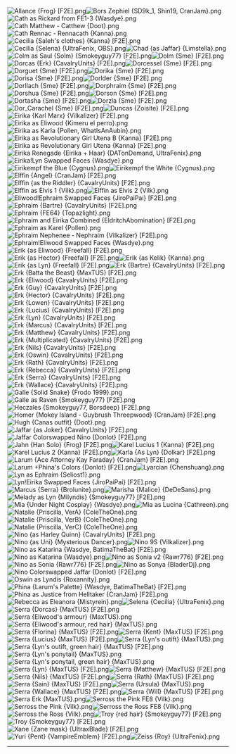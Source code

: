 ![Allance {Frog} [F2E].png](https://raw.githubusercontent.com/Klokinator/FE-Repo/main/Portrait%20Repository/Crossover%20Mugs%20(Characters%20RPing%20as%20Other%20Characters)/Allance%20%7BFrog%7D%20%5BF2E%5D.png "Allance {Frog} [F2E].png")![Bors Zephiel {SD9k_1, Shin19, CranJam}.png](https://raw.githubusercontent.com/Klokinator/FE-Repo/main/Portrait%20Repository/Crossover%20Mugs%20(Characters%20RPing%20as%20Other%20Characters)/Bors%20Zephiel%20%7BSD9k_1,%20Shin19,%20CranJam%7D.png "Bors Zephiel {SD9k_1, Shin19, CranJam}.png")![Cath as Rickard from FE1-3 {Wasdye}.png](https://raw.githubusercontent.com/Klokinator/FE-Repo/main/Portrait%20Repository/Crossover%20Mugs%20(Characters%20RPing%20as%20Other%20Characters)/Cath%20as%20Rickard%20from%20FE1-3%20%7BWasdye%7D.png "Cath as Rickard from FE1-3 {Wasdye}.png")![Cath Matthew - Catthew {Doot}.png](https://raw.githubusercontent.com/Klokinator/FE-Repo/main/Portrait%20Repository/Crossover%20Mugs%20(Characters%20RPing%20as%20Other%20Characters)/Cath%20Matthew%20-%20Catthew%20%7BDoot%7D.png "Cath Matthew - Catthew {Doot}.png")![Cath Rennac - Rennacath {Kanna}.png](https://raw.githubusercontent.com/Klokinator/FE-Repo/main/Portrait%20Repository/Crossover%20Mugs%20(Characters%20RPing%20as%20Other%20Characters)/Cath%20Rennac%20-%20Rennacath%20%7BKanna%7D.png "Cath Rennac - Rennacath {Kanna}.png")![Cecilia {Saleh's clothes} {Kanna} [F2E].png](https://raw.githubusercontent.com/Klokinator/FE-Repo/main/Portrait%20Repository/Crossover%20Mugs%20(Characters%20RPing%20as%20Other%20Characters)/Cecilia%20(Saleh's%20clothes)%20%7BKanna%7D%20%5BF2E%5D.png "Cecilia {Saleh's clothes} {Kanna} [F2E].png")![Cecilia {Selena} {UltraFenix, OBS}.png](https://raw.githubusercontent.com/Klokinator/FE-Repo/main/Portrait%20Repository/Crossover%20Mugs%20(Characters%20RPing%20as%20Other%20Characters)/Cecilia%20(Selena)%20%7BUltraFenix,%20OBS%7D.png "Cecilia {Selena} {UltraFenix, OBS}.png")![Chad {as Jaffar} {Limstella}.png](https://raw.githubusercontent.com/Klokinator/FE-Repo/main/Portrait%20Repository/Crossover%20Mugs%20(Characters%20RPing%20as%20Other%20Characters)/Chad%20(as%20Jaffar)%20%7BLimstella%7D.png "Chad {as Jaffar} {Limstella}.png")![Colm as Saul {Solm} {Smokeyguy77} [F2E].png](https://raw.githubusercontent.com/Klokinator/FE-Repo/main/Portrait%20Repository/Crossover%20Mugs%20(Characters%20RPing%20as%20Other%20Characters)/Colm%20as%20Saul%20(Solm)%20%7BSmokeyguy77%7D%20%5BF2E%5D.png "Colm as Saul {Solm} {Smokeyguy77} [F2E].png")![Dolm {Sme} [F2E].png](https://raw.githubusercontent.com/Klokinator/FE-Repo/main/Portrait%20Repository/Crossover%20Mugs%20(Characters%20RPing%20as%20Other%20Characters)/Dolm%20%7BSme%7D%20%5BF2E%5D.png "Dolm {Sme} [F2E].png")![Dorcas {Erk} {CavalryUnits} [F2E].png](https://raw.githubusercontent.com/Klokinator/FE-Repo/main/Portrait%20Repository/Crossover%20Mugs%20(Characters%20RPing%20as%20Other%20Characters)/Dorcas%20(Erk)%20%7BCavalryUnits%7D%20%5BF2E%5D.png "Dorcas {Erk} {CavalryUnits} [F2E].png")![Dorcessel {Sme} [F2E].png](https://raw.githubusercontent.com/Klokinator/FE-Repo/main/Portrait%20Repository/Crossover%20Mugs%20(Characters%20RPing%20as%20Other%20Characters)/Dorcessel%20%7BSme%7D%20%5BF2E%5D.png "Dorcessel {Sme} [F2E].png")![Dorguet {Sme} [F2E].png](https://raw.githubusercontent.com/Klokinator/FE-Repo/main/Portrait%20Repository/Crossover%20Mugs%20(Characters%20RPing%20as%20Other%20Characters)/Dorguet%20%7BSme%7D%20%5BF2E%5D.png "Dorguet {Sme} [F2E].png")![Dorika {Sme} [F2E].png](https://raw.githubusercontent.com/Klokinator/FE-Repo/main/Portrait%20Repository/Crossover%20Mugs%20(Characters%20RPing%20as%20Other%20Characters)/Dorika%20%7BSme%7D%20%5BF2E%5D.png "Dorika {Sme} [F2E].png")![Dorisa {Sme} [F2E].png](https://raw.githubusercontent.com/Klokinator/FE-Repo/main/Portrait%20Repository/Crossover%20Mugs%20(Characters%20RPing%20as%20Other%20Characters)/Dorisa%20%7BSme%7D%20%5BF2E%5D.png "Dorisa {Sme} [F2E].png")![Dorlder {Sme} [F2E].png](https://raw.githubusercontent.com/Klokinator/FE-Repo/main/Portrait%20Repository/Crossover%20Mugs%20(Characters%20RPing%20as%20Other%20Characters)/Dorlder%20%7BSme%7D%20%5BF2E%5D.png "Dorlder {Sme} [F2E].png")![Dorllach {Sme} [F2E].png](https://raw.githubusercontent.com/Klokinator/FE-Repo/main/Portrait%20Repository/Crossover%20Mugs%20(Characters%20RPing%20as%20Other%20Characters)/Dorllach%20%7BSme%7D%20%5BF2E%5D.png "Dorllach {Sme} [F2E].png")![Dorphraim {Sme} [F2E].png](https://raw.githubusercontent.com/Klokinator/FE-Repo/main/Portrait%20Repository/Crossover%20Mugs%20(Characters%20RPing%20as%20Other%20Characters)/Dorphraim%20%7BSme%7D%20%5BF2E%5D.png "Dorphraim {Sme} [F2E].png")![Dorshua {Sme} [F2E].png](https://raw.githubusercontent.com/Klokinator/FE-Repo/main/Portrait%20Repository/Crossover%20Mugs%20(Characters%20RPing%20as%20Other%20Characters)/Dorshua%20%7BSme%7D%20%5BF2E%5D.png "Dorshua {Sme} [F2E].png")![Dorson {Sme} [F2E].png](https://raw.githubusercontent.com/Klokinator/FE-Repo/main/Portrait%20Repository/Crossover%20Mugs%20(Characters%20RPing%20as%20Other%20Characters)/Dorson%20%7BSme%7D%20%5BF2E%5D.png "Dorson {Sme} [F2E].png")![Dortasha {Sme} [F2E].png](https://raw.githubusercontent.com/Klokinator/FE-Repo/main/Portrait%20Repository/Crossover%20Mugs%20(Characters%20RPing%20as%20Other%20Characters)/Dortasha%20%7BSme%7D%20%5BF2E%5D.png "Dortasha {Sme} [F2E].png")![Dorzla {Sme} [F2E].png](https://raw.githubusercontent.com/Klokinator/FE-Repo/main/Portrait%20Repository/Crossover%20Mugs%20(Characters%20RPing%20as%20Other%20Characters)/Dorzla%20%7BSme%7D%20%5BF2E%5D.png "Dorzla {Sme} [F2E].png")![Dor_Carachel {Sme} [F2E].png](https://raw.githubusercontent.com/Klokinator/FE-Repo/main/Portrait%20Repository/Crossover%20Mugs%20(Characters%20RPing%20as%20Other%20Characters)/Dor_Carachel%20%7BSme%7D%20%5BF2E%5D.png "Dor_Carachel {Sme} [F2E].png")![Duncas {Zoisite} [F2E].png](https://raw.githubusercontent.com/Klokinator/FE-Repo/main/Portrait%20Repository/Crossover%20Mugs%20(Characters%20RPing%20as%20Other%20Characters)/Duncas%20%7BZoisite%7D%20%5BF2E%5D.png "Duncas {Zoisite} [F2E].png")![Eirika {Karl Marx} {Vilkalizer} [F2E].png](https://raw.githubusercontent.com/Klokinator/FE-Repo/main/Portrait%20Repository/Crossover%20Mugs%20(Characters%20RPing%20as%20Other%20Characters)/Eirika%20(Karl%20Marx)%20%7BVilkalizer%7D%20%5BF2E%5D.png "Eirika {Karl Marx} {Vilkalizer} [F2E].png")![Eirika as Eliwood {Kimeru el perro}.png](https://raw.githubusercontent.com/Klokinator/FE-Repo/main/Portrait%20Repository/Crossover%20Mugs%20(Characters%20RPing%20as%20Other%20Characters)/Eirika%20as%20Eliwood%20%7BKimeru%20el%20perro%7D.png "Eirika as Eliwood {Kimeru el perro}.png")![Eirika as Karla {Pollen, WhatIsAnAubin}.png](https://raw.githubusercontent.com/Klokinator/FE-Repo/main/Portrait%20Repository/Crossover%20Mugs%20(Characters%20RPing%20as%20Other%20Characters)/Eirika%20as%20Karla%20%7BPollen,%20WhatIsAnAubin%7D.png "Eirika as Karla {Pollen, WhatIsAnAubin}.png")![Eirika as Revolutionary Girl Utena B {Kanna} [F2E].png](https://raw.githubusercontent.com/Klokinator/FE-Repo/main/Portrait%20Repository/Crossover%20Mugs%20(Characters%20RPing%20as%20Other%20Characters)/Eirika%20as%20Revolutionary%20Girl%20Utena%20B%20%7BKanna%7D%20%5BF2E%5D.png "Eirika as Revolutionary Girl Utena B {Kanna} [F2E].png")![Eirika as Revolutionary Girl Utena {Kanna} [F2E].png](https://raw.githubusercontent.com/Klokinator/FE-Repo/main/Portrait%20Repository/Crossover%20Mugs%20(Characters%20RPing%20as%20Other%20Characters)/Eirika%20as%20Revolutionary%20Girl%20Utena%20%7BKanna%7D%20%5BF2E%5D.png "Eirika as Revolutionary Girl Utena {Kanna} [F2E].png")![Eirika Renegade {Eirika + Haar} {DATonDemand, UltraFenix}.png](https://raw.githubusercontent.com/Klokinator/FE-Repo/main/Portrait%20Repository/Crossover%20Mugs%20(Characters%20RPing%20as%20Other%20Characters)/Eirika%20Renegade%20(Eirika%20%2B%20Haar)%20%7BDATonDemand,%20UltraFenix%7D.png "Eirika Renegade {Eirika + Haar} {DATonDemand, UltraFenix}.png")![Eirika!Lyn Swapped Faces {Wasdye}.png](https://raw.githubusercontent.com/Klokinator/FE-Repo/main/Portrait%20Repository/Crossover%20Mugs%20(Characters%20RPing%20as%20Other%20Characters)/Eirika!Lyn%20Swapped%20Faces%20%7BWasdye%7D.png "Eirika!Lyn Swapped Faces {Wasdye}.png")![Eirikempf the Blue {Cygnus}.png](https://raw.githubusercontent.com/Klokinator/FE-Repo/main/Portrait%20Repository/Crossover%20Mugs%20(Characters%20RPing%20as%20Other%20Characters)/Eirikempf%20the%20Blue%20%7BCygnus%7D.png "Eirikempf the Blue {Cygnus}.png")![Eirikempf the White {Cygnus}.png](https://raw.githubusercontent.com/Klokinator/FE-Repo/main/Portrait%20Repository/Crossover%20Mugs%20(Characters%20RPing%20as%20Other%20Characters)/Eirikempf%20the%20White%20%7BCygnus%7D.png "Eirikempf the White {Cygnus}.png")![Elffin {Angel} {CranJam} [F2E].png](https://raw.githubusercontent.com/Klokinator/FE-Repo/main/Portrait%20Repository/Crossover%20Mugs%20(Characters%20RPing%20as%20Other%20Characters)/Elffin%20(Angel)%20%7BCranJam%7D%20%5BF2E%5D.png "Elffin {Angel} {CranJam} [F2E].png")![Elffin {as the Riddler} {CavalryUnits} [F2E].png](https://raw.githubusercontent.com/Klokinator/FE-Repo/main/Portrait%20Repository/Crossover%20Mugs%20(Characters%20RPing%20as%20Other%20Characters)/Elffin%20(as%20the%20Riddler)%20%7BCavalryUnits%7D%20%5BF2E%5D.png "Elffin {as the Riddler} {CavalryUnits} [F2E].png")![Elffin as Elvis 1 {Vilk}.png](https://raw.githubusercontent.com/Klokinator/FE-Repo/main/Portrait%20Repository/Crossover%20Mugs%20(Characters%20RPing%20as%20Other%20Characters)/Elffin%20as%20Elvis%201%20%7BVilk%7D.png "Elffin as Elvis 1 {Vilk}.png")![Elffin as Elvis 2 {Vilk}.png](https://raw.githubusercontent.com/Klokinator/FE-Repo/main/Portrait%20Repository/Crossover%20Mugs%20(Characters%20RPing%20as%20Other%20Characters)/Elffin%20as%20Elvis%202%20%7BVilk%7D.png "Elffin as Elvis 2 {Vilk}.png")![Eliwood!Ephraim Swapped Faces {JiroPaiPai} [F2E].png](https://raw.githubusercontent.com/Klokinator/FE-Repo/main/Portrait%20Repository/Crossover%20Mugs%20(Characters%20RPing%20as%20Other%20Characters)/Eliwood!Ephraim%20Swapped%20Faces%20%7BJiroPaiPai%7D%20%5BF2E%5D.png "Eliwood!Ephraim Swapped Faces {JiroPaiPai} [F2E].png")![Ephraim {Bartre} {CavalryUnits} [F2E].png](https://raw.githubusercontent.com/Klokinator/FE-Repo/main/Portrait%20Repository/Crossover%20Mugs%20(Characters%20RPing%20as%20Other%20Characters)/Ephraim%20(Bartre)%20%7BCavalryUnits%7D%20%5BF2E%5D.png "Ephraim {Bartre} {CavalryUnits} [F2E].png")![Ephraim {FE64} {Topazlight}.png](https://raw.githubusercontent.com/Klokinator/FE-Repo/main/Portrait%20Repository/Crossover%20Mugs%20(Characters%20RPing%20as%20Other%20Characters)/Ephraim%20(FE64)%20%7BTopazlight%7D.png "Ephraim {FE64} {Topazlight}.png")![Ephraim and Eirika Combined {EldritchAbomination} [F2E].png](https://raw.githubusercontent.com/Klokinator/FE-Repo/main/Portrait%20Repository/Crossover%20Mugs%20(Characters%20RPing%20as%20Other%20Characters)/Ephraim%20and%20Eirika%20Combined%20%7BEldritchAbomination%7D%20%5BF2E%5D.png "Ephraim and Eirika Combined {EldritchAbomination} [F2E].png")![Ephraim as Karel {Pollen}.png](https://raw.githubusercontent.com/Klokinator/FE-Repo/main/Portrait%20Repository/Crossover%20Mugs%20(Characters%20RPing%20as%20Other%20Characters)/Ephraim%20as%20Karel%20%7BPollen%7D.png "Ephraim as Karel {Pollen}.png")![Ephraim Nephenee - Nephraim {Vilkalizer} [F2E].png](https://raw.githubusercontent.com/Klokinator/FE-Repo/main/Portrait%20Repository/Crossover%20Mugs%20(Characters%20RPing%20as%20Other%20Characters)/Ephraim%20Nephenee%20-%20Nephraim%20%7BVilkalizer%7D%20%5BF2E%5D.png "Ephraim Nephenee - Nephraim {Vilkalizer} [F2E].png")![Ephraim!Eliwood Swapped Faces {Wasdye}.png](https://raw.githubusercontent.com/Klokinator/FE-Repo/main/Portrait%20Repository/Crossover%20Mugs%20(Characters%20RPing%20as%20Other%20Characters)/Ephraim!Eliwood%20Swapped%20Faces%20%7BWasdye%7D.png "Ephraim!Eliwood Swapped Faces {Wasdye}.png")![Erik {as Eliwood} {Freefall} [F2E].png](https://raw.githubusercontent.com/Klokinator/FE-Repo/main/Portrait%20Repository/Crossover%20Mugs%20(Characters%20RPing%20as%20Other%20Characters)/Erik%20(as%20Eliwood)%20%7BFreefall%7D%20%5BF2E%5D.png "Erik {as Eliwood} {Freefall} [F2E].png")![Erik {as Hector} {Freefall} [F2E].png](https://raw.githubusercontent.com/Klokinator/FE-Repo/main/Portrait%20Repository/Crossover%20Mugs%20(Characters%20RPing%20as%20Other%20Characters)/Erik%20(as%20Hector)%20%7BFreefall%7D%20%5BF2E%5D.png "Erik {as Hector} {Freefall} [F2E].png")![Erik {as Kelik} {Kanna}.png](https://raw.githubusercontent.com/Klokinator/FE-Repo/main/Portrait%20Repository/Crossover%20Mugs%20(Characters%20RPing%20as%20Other%20Characters)/Erik%20(as%20Kelik)%20%7BKanna%7D.png "Erik {as Kelik} {Kanna}.png")![Erik {as Lyn} {Freefall} [F2E].png](https://raw.githubusercontent.com/Klokinator/FE-Repo/main/Portrait%20Repository/Crossover%20Mugs%20(Characters%20RPing%20as%20Other%20Characters)/Erik%20(as%20Lyn)%20%7BFreefall%7D%20%5BF2E%5D.png "Erik {as Lyn} {Freefall} [F2E].png")![Erk {Bartre} {CavalryUnits} [F2E].png](https://raw.githubusercontent.com/Klokinator/FE-Repo/main/Portrait%20Repository/Crossover%20Mugs%20(Characters%20RPing%20as%20Other%20Characters)/Erk%20(Bartre)%20%7BCavalryUnits%7D%20%5BF2E%5D.png "Erk {Bartre} {CavalryUnits} [F2E].png")![Erk {Batta the Beast} {MaxTUS} [F2E].png](https://raw.githubusercontent.com/Klokinator/FE-Repo/main/Portrait%20Repository/Crossover%20Mugs%20(Characters%20RPing%20as%20Other%20Characters)/Erk%20(Batta%20the%20Beast)%20%7BMaxTUS%7D%20%5BF2E%5D.png "Erk {Batta the Beast} {MaxTUS} [F2E].png")![Erk {Eliwood} {CavalryUnits} [F2E].png](https://raw.githubusercontent.com/Klokinator/FE-Repo/main/Portrait%20Repository/Crossover%20Mugs%20(Characters%20RPing%20as%20Other%20Characters)/Erk%20(Eliwood)%20%7BCavalryUnits%7D%20%5BF2E%5D.png "Erk {Eliwood} {CavalryUnits} [F2E].png")![Erk {Guy} {CavalryUnits} [F2E].png](https://raw.githubusercontent.com/Klokinator/FE-Repo/main/Portrait%20Repository/Crossover%20Mugs%20(Characters%20RPing%20as%20Other%20Characters)/Erk%20(Guy)%20%7BCavalryUnits%7D%20%5BF2E%5D.png "Erk {Guy} {CavalryUnits} [F2E].png")![Erk {Hector} {CavalryUnits} [F2E].png](https://raw.githubusercontent.com/Klokinator/FE-Repo/main/Portrait%20Repository/Crossover%20Mugs%20(Characters%20RPing%20as%20Other%20Characters)/Erk%20(Hector)%20%7BCavalryUnits%7D%20%5BF2E%5D.png "Erk {Hector} {CavalryUnits} [F2E].png")![Erk {Lowen} {CavalryUnits} [F2E].png](https://raw.githubusercontent.com/Klokinator/FE-Repo/main/Portrait%20Repository/Crossover%20Mugs%20(Characters%20RPing%20as%20Other%20Characters)/Erk%20(Lowen)%20%7BCavalryUnits%7D%20%5BF2E%5D.png "Erk {Lowen} {CavalryUnits} [F2E].png")![Erk {Lucius} {CavalryUnits} [F2E].png](https://raw.githubusercontent.com/Klokinator/FE-Repo/main/Portrait%20Repository/Crossover%20Mugs%20(Characters%20RPing%20as%20Other%20Characters)/Erk%20(Lucius)%20%7BCavalryUnits%7D%20%5BF2E%5D.png "Erk {Lucius} {CavalryUnits} [F2E].png")![Erk {Lyn} {CavalryUnits} [F2E].png](https://raw.githubusercontent.com/Klokinator/FE-Repo/main/Portrait%20Repository/Crossover%20Mugs%20(Characters%20RPing%20as%20Other%20Characters)/Erk%20(Lyn)%20%7BCavalryUnits%7D%20%5BF2E%5D.png "Erk {Lyn} {CavalryUnits} [F2E].png")![Erk {Marcus} {CavalryUnits} [F2E].png](https://raw.githubusercontent.com/Klokinator/FE-Repo/main/Portrait%20Repository/Crossover%20Mugs%20(Characters%20RPing%20as%20Other%20Characters)/Erk%20(Marcus)%20%7BCavalryUnits%7D%20%5BF2E%5D.png "Erk {Marcus} {CavalryUnits} [F2E].png")![Erk {Matthew} {CavalryUnits} [F2E].png](https://raw.githubusercontent.com/Klokinator/FE-Repo/main/Portrait%20Repository/Crossover%20Mugs%20(Characters%20RPing%20as%20Other%20Characters)/Erk%20(Matthew)%20%7BCavalryUnits%7D%20%5BF2E%5D.png "Erk {Matthew} {CavalryUnits} [F2E].png")![Erk {Multiplicated} {CavalryUnits} [F2E].png](https://raw.githubusercontent.com/Klokinator/FE-Repo/main/Portrait%20Repository/Crossover%20Mugs%20(Characters%20RPing%20as%20Other%20Characters)/Erk%20(Multiplicated)%20%7BCavalryUnits%7D%20%5BF2E%5D.png "Erk {Multiplicated} {CavalryUnits} [F2E].png")![Erk {Nils} {CavalryUnits} [F2E].png](https://raw.githubusercontent.com/Klokinator/FE-Repo/main/Portrait%20Repository/Crossover%20Mugs%20(Characters%20RPing%20as%20Other%20Characters)/Erk%20(Nils)%20%7BCavalryUnits%7D%20%5BF2E%5D.png "Erk {Nils} {CavalryUnits} [F2E].png")![Erk {Oswin} {CavalryUnits} [F2E].png](https://raw.githubusercontent.com/Klokinator/FE-Repo/main/Portrait%20Repository/Crossover%20Mugs%20(Characters%20RPing%20as%20Other%20Characters)/Erk%20(Oswin)%20%7BCavalryUnits%7D%20%5BF2E%5D.png "Erk {Oswin} {CavalryUnits} [F2E].png")![Erk {Rath} {CavalryUnits} [F2E].png](https://raw.githubusercontent.com/Klokinator/FE-Repo/main/Portrait%20Repository/Crossover%20Mugs%20(Characters%20RPing%20as%20Other%20Characters)/Erk%20(Rath)%20%7BCavalryUnits%7D%20%5BF2E%5D.png "Erk {Rath} {CavalryUnits} [F2E].png")![Erk {Rebecca} {CavalryUnits} [F2E].png](https://raw.githubusercontent.com/Klokinator/FE-Repo/main/Portrait%20Repository/Crossover%20Mugs%20(Characters%20RPing%20as%20Other%20Characters)/Erk%20(Rebecca)%20%7BCavalryUnits%7D%20%5BF2E%5D.png "Erk {Rebecca} {CavalryUnits} [F2E].png")![Erk {Serra} {CavalryUnits} [F2E].png](https://raw.githubusercontent.com/Klokinator/FE-Repo/main/Portrait%20Repository/Crossover%20Mugs%20(Characters%20RPing%20as%20Other%20Characters)/Erk%20(Serra)%20%7BCavalryUnits%7D%20%5BF2E%5D.png "Erk {Serra} {CavalryUnits} [F2E].png")![Erk {Wallace} {CavalryUnits} [F2E].png](https://raw.githubusercontent.com/Klokinator/FE-Repo/main/Portrait%20Repository/Crossover%20Mugs%20(Characters%20RPing%20as%20Other%20Characters)/Erk%20(Wallace)%20%7BCavalryUnits%7D%20%5BF2E%5D.png "Erk {Wallace} {CavalryUnits} [F2E].png")![Galle {Solid Snake} {Frodo 1999}.png](https://raw.githubusercontent.com/Klokinator/FE-Repo/main/Portrait%20Repository/Crossover%20Mugs%20(Characters%20RPing%20as%20Other%20Characters)/Galle%20(Solid%20Snake)%20%7BFrodo%201999%7D.png "Galle {Solid Snake} {Frodo 1999}.png")![Galle as Raven {Smokeyguy77} [F2E].png](https://raw.githubusercontent.com/Klokinator/FE-Repo/main/Portrait%20Repository/Crossover%20Mugs%20(Characters%20RPing%20as%20Other%20Characters)/Galle%20as%20Raven%20%7BSmokeyguy77%7D%20%5BF2E%5D.png "Galle as Raven {Smokeyguy77} [F2E].png")![Heczales {Smokeyguy77, Borsdeep} [F2E].png](https://raw.githubusercontent.com/Klokinator/FE-Repo/main/Portrait%20Repository/Crossover%20Mugs%20(Characters%20RPing%20as%20Other%20Characters)/Heczales%20%7BSmokeyguy77,%20Borsdeep%7D%20%5BF2E%5D.png "Heczales {Smokeyguy77, Borsdeep} [F2E].png")![Homer {Mokey Island - Guybrush Threepwood} {CranJam} [F2E].png](https://raw.githubusercontent.com/Klokinator/FE-Repo/main/Portrait%20Repository/Crossover%20Mugs%20(Characters%20RPing%20as%20Other%20Characters)/Homer%20(Mokey%20Island%20-%20Guybrush%20Threepwood)%20%7BCranJam%7D%20%5BF2E%5D.png "Homer {Mokey Island - Guybrush Threepwood} {CranJam} [F2E].png")![Hugh {Canas outfit} {Doot}.png](https://raw.githubusercontent.com/Klokinator/FE-Repo/main/Portrait%20Repository/Crossover%20Mugs%20(Characters%20RPing%20as%20Other%20Characters)/Hugh%20(Canas%20outfit)%20%7BDoot%7D.png "Hugh {Canas outfit} {Doot}.png")![Jaffar {as Joker} {CavalryUnits} [F2E].png](https://raw.githubusercontent.com/Klokinator/FE-Repo/main/Portrait%20Repository/Crossover%20Mugs%20(Characters%20RPing%20as%20Other%20Characters)/Jaffar%20(as%20Joker)%20%7BCavalryUnits%7D%20%5BF2E%5D.png "Jaffar {as Joker} {CavalryUnits} [F2E].png")![Jaffar Colorswapped Nino {Donlot} [F2E].png](https://raw.githubusercontent.com/Klokinator/FE-Repo/main/Portrait%20Repository/Crossover%20Mugs%20(Characters%20RPing%20as%20Other%20Characters)/Jaffar%20Colorswapped%20Nino%20%7BDonlot%7D%20%5BF2E%5D.png "Jaffar Colorswapped Nino {Donlot} [F2E].png")![Jahn {Han Solo} {Frog} [F2E].png](https://raw.githubusercontent.com/Klokinator/FE-Repo/main/Portrait%20Repository/Crossover%20Mugs%20(Characters%20RPing%20as%20Other%20Characters)/Jahn%20(Han%20Solo)%20%7BFrog%7D%20%5BF2E%5D.png "Jahn {Han Solo} {Frog} [F2E].png")![Karel Lucius 1 {Kanna} [F2E].png](https://raw.githubusercontent.com/Klokinator/FE-Repo/main/Portrait%20Repository/Crossover%20Mugs%20(Characters%20RPing%20as%20Other%20Characters)/Karel%20Lucius%201%20%7BKanna%7D%20%5BF2E%5D.png "Karel Lucius 1 {Kanna} [F2E].png")![Karel Lucius 2 {Kanna} [F2E].png](https://raw.githubusercontent.com/Klokinator/FE-Repo/main/Portrait%20Repository/Crossover%20Mugs%20(Characters%20RPing%20as%20Other%20Characters)/Karel%20Lucius%202%20%7BKanna%7D%20%5BF2E%5D.png "Karel Lucius 2 {Kanna} [F2E].png")![Karla {As Lyn} {Dolkar} [F2E].png](https://raw.githubusercontent.com/Klokinator/FE-Repo/main/Portrait%20Repository/Crossover%20Mugs%20(Characters%20RPing%20as%20Other%20Characters)/Karla%20(As%20Lyn)%20%7BDolkar%7D%20%5BF2E%5D.png "Karla {As Lyn} {Dolkar} [F2E].png")![Larum {Ace Attorney Kay Faraday} {CranJam} [F2E].png](https://raw.githubusercontent.com/Klokinator/FE-Repo/main/Portrait%20Repository/Crossover%20Mugs%20(Characters%20RPing%20as%20Other%20Characters)/Larum%20(Ace%20Attorney%20Kay%20Faraday)%20%7BCranJam%7D%20%5BF2E%5D.png "Larum {Ace Attorney Kay Faraday} {CranJam} [F2E].png")![Larum +Phina's Colors {Donlot} [F2E].png](https://raw.githubusercontent.com/Klokinator/FE-Repo/main/Portrait%20Repository/Crossover%20Mugs%20(Characters%20RPing%20as%20Other%20Characters)/Larum%20%2BPhina's%20Colors%20%7BDonlot%7D%20%5BF2E%5D.png "Larum +Phina's Colors {Donlot} [F2E].png")![Lyarcian {Chenshuang}.png](https://raw.githubusercontent.com/Klokinator/FE-Repo/main/Portrait%20Repository/Crossover%20Mugs%20(Characters%20RPing%20as%20Other%20Characters)/Lyarcian%20%7BChenshuang%7D.png "Lyarcian {Chenshuang}.png")![Lyn as Ephraim {Seliost1}.png](https://raw.githubusercontent.com/Klokinator/FE-Repo/main/Portrait%20Repository/Crossover%20Mugs%20(Characters%20RPing%20as%20Other%20Characters)/Lyn%20as%20Ephraim%20%7BSeliost1%7D.png "Lyn as Ephraim {Seliost1}.png")![Lyn!Eirika Swapped Faces {JiroPaiPai} [F2E].png](https://raw.githubusercontent.com/Klokinator/FE-Repo/main/Portrait%20Repository/Crossover%20Mugs%20(Characters%20RPing%20as%20Other%20Characters)/Lyn!Eirika%20Swapped%20Faces%20%7BJiroPaiPai%7D%20%5BF2E%5D.png "Lyn!Eirika Swapped Faces {JiroPaiPai} [F2E].png")![Marcus {Serra} {Brolunite}.png](https://raw.githubusercontent.com/Klokinator/FE-Repo/main/Portrait%20Repository/Crossover%20Mugs%20(Characters%20RPing%20as%20Other%20Characters)/Marcus%20(Serra)%20%7BBrolunite%7D.png "Marcus {Serra} {Brolunite}.png")![Marisha {Malice} {DeDeSans}.png](https://raw.githubusercontent.com/Klokinator/FE-Repo/main/Portrait%20Repository/Crossover%20Mugs%20(Characters%20RPing%20as%20Other%20Characters)/Marisha%20(Malice)%20%7BDeDeSans%7D.png "Marisha {Malice} {DeDeSans}.png")![Melady as Lyn {Milyndis} {Smokeyguy77} [F2E].png](https://raw.githubusercontent.com/Klokinator/FE-Repo/main/Portrait%20Repository/Crossover%20Mugs%20(Characters%20RPing%20as%20Other%20Characters)/Melady%20as%20Lyn%20(Milyndis)%20%7BSmokeyguy77%7D%20%5BF2E%5D.png "Melady as Lyn {Milyndis} {Smokeyguy77} [F2E].png")![Mia {Under Night Cosplay} {Wasdye}.png](https://raw.githubusercontent.com/Klokinator/FE-Repo/main/Portrait%20Repository/Crossover%20Mugs%20(Characters%20RPing%20as%20Other%20Characters)/Mia%20(Under%20Night%20Cosplay)%20%7BWasdye%7D.png "Mia {Under Night Cosplay} {Wasdye}.png")![Mia as Lucina {Cathreen}.png](https://raw.githubusercontent.com/Klokinator/FE-Repo/main/Portrait%20Repository/Crossover%20Mugs%20(Characters%20RPing%20as%20Other%20Characters)/Mia%20as%20Lucina%20%7BCathreen%7D.png "Mia as Lucina {Cathreen}.png")![Natalie {Priscilla, VerA} {ColeTheOne}.png](https://raw.githubusercontent.com/Klokinator/FE-Repo/main/Portrait%20Repository/Crossover%20Mugs%20(Characters%20RPing%20as%20Other%20Characters)/Natalie%20(Priscilla,%20VerA)%20%7BColeTheOne%7D.png "Natalie {Priscilla, VerA} {ColeTheOne}.png")![Natalie {Priscilla, VerB} {ColeTheOne}.png](https://raw.githubusercontent.com/Klokinator/FE-Repo/main/Portrait%20Repository/Crossover%20Mugs%20(Characters%20RPing%20as%20Other%20Characters)/Natalie%20(Priscilla,%20VerB)%20%7BColeTheOne%7D.png "Natalie {Priscilla, VerB} {ColeTheOne}.png")![Natalie {Priscilla, VerC} {ColeTheOne}.png](https://raw.githubusercontent.com/Klokinator/FE-Repo/main/Portrait%20Repository/Crossover%20Mugs%20(Characters%20RPing%20as%20Other%20Characters)/Natalie%20(Priscilla,%20VerC)%20%7BColeTheOne%7D.png "Natalie {Priscilla, VerC} {ColeTheOne}.png")![Nino {as Harley Quinn} {CavalryUnits} [F2E].png](https://raw.githubusercontent.com/Klokinator/FE-Repo/main/Portrait%20Repository/Crossover%20Mugs%20(Characters%20RPing%20as%20Other%20Characters)/Nino%20(as%20Harley%20Quinn)%20%7BCavalryUnits%7D%20%5BF2E%5D.png "Nino {as Harley Quinn} {CavalryUnits} [F2E].png")![Nino {as Uni} {Mysterious Dancer}.png](https://raw.githubusercontent.com/Klokinator/FE-Repo/main/Portrait%20Repository/Crossover%20Mugs%20(Characters%20RPing%20as%20Other%20Characters)/Nino%20(as%20Uni)%20%7BMysterious%20Dancer%7D.png "Nino {as Uni} {Mysterious Dancer}.png")![Nino 9S {Vilkalizer}.png](https://raw.githubusercontent.com/Klokinator/FE-Repo/main/Portrait%20Repository/Crossover%20Mugs%20(Characters%20RPing%20as%20Other%20Characters)/Nino%209S%20%7BVilkalizer%7D.png "Nino 9S {Vilkalizer}.png")![Nino as Katarina {Wasdye, BatimaTheBat} [F2E].png](https://raw.githubusercontent.com/Klokinator/FE-Repo/main/Portrait%20Repository/Crossover%20Mugs%20(Characters%20RPing%20as%20Other%20Characters)/Nino%20as%20Katarina%20%7BWasdye,%20BatimaTheBat%7D%20%5BF2E%5D.png "Nino as Katarina {Wasdye, BatimaTheBat} [F2E].png")![Nino as Katarina {Wasdye}.png](https://raw.githubusercontent.com/Klokinator/FE-Repo/main/Portrait%20Repository/Crossover%20Mugs%20(Characters%20RPing%20as%20Other%20Characters)/Nino%20as%20Katarina%20%7BWasdye%7D.png "Nino as Katarina {Wasdye}.png")![Nino as Sonia v2 {Rawr776} [F2E].png](https://raw.githubusercontent.com/Klokinator/FE-Repo/main/Portrait%20Repository/Crossover%20Mugs%20(Characters%20RPing%20as%20Other%20Characters)/Nino%20as%20Sonia%20v2%20%7BRawr776%7D%20%5BF2E%5D.png "Nino as Sonia v2 {Rawr776} [F2E].png")![Nino as Sonia {Rawr776} [F2E].png](https://raw.githubusercontent.com/Klokinator/FE-Repo/main/Portrait%20Repository/Crossover%20Mugs%20(Characters%20RPing%20as%20Other%20Characters)/Nino%20as%20Sonia%20%7BRawr776%7D%20%5BF2E%5D.png "Nino as Sonia {Rawr776} [F2E].png")![Nino as Sonya {BladerDj}.png](https://raw.githubusercontent.com/Klokinator/FE-Repo/main/Portrait%20Repository/Crossover%20Mugs%20(Characters%20RPing%20as%20Other%20Characters)/Nino%20as%20Sonya%20%7BBladerDj%7D.png "Nino as Sonya {BladerDj}.png")![Nino Colorswapped Jaffar {Donlot} [F2E].png](https://raw.githubusercontent.com/Klokinator/FE-Repo/main/Portrait%20Repository/Crossover%20Mugs%20(Characters%20RPing%20as%20Other%20Characters)/Nino%20Colorswapped%20Jaffar%20%7BDonlot%7D%20%5BF2E%5D.png "Nino Colorswapped Jaffar {Donlot} [F2E].png")![Oswin as Lyndis {Roxannity}.png](https://raw.githubusercontent.com/Klokinator/FE-Repo/main/Portrait%20Repository/Crossover%20Mugs%20(Characters%20RPing%20as%20Other%20Characters)/Oswin%20as%20Lyndis%20%7BRoxannity%7D.png "Oswin as Lyndis {Roxannity}.png")![Phina {Larum's Palette} {Wasdye, BatimaTheBat} [F2E].png](https://raw.githubusercontent.com/Klokinator/FE-Repo/main/Portrait%20Repository/Crossover%20Mugs%20(Characters%20RPing%20as%20Other%20Characters)/Phina%20(Larum's%20Palette)%20%7BWasdye,%20BatimaTheBat%7D%20%5BF2E%5D.png "Phina {Larum's Palette} {Wasdye, BatimaTheBat} [F2E].png")![Phina as Justice from Helltaker {CranJam} [F2E].png](https://raw.githubusercontent.com/Klokinator/FE-Repo/main/Portrait%20Repository/Crossover%20Mugs%20(Characters%20RPing%20as%20Other%20Characters)/Phina%20as%20Justice%20from%20Helltaker%20%7BCranJam%7D%20%5BF2E%5D.png "Phina as Justice from Helltaker {CranJam} [F2E].png")![Rebecca as Eleanora {Mistyrein}.png](https://raw.githubusercontent.com/Klokinator/FE-Repo/main/Portrait%20Repository/Crossover%20Mugs%20(Characters%20RPing%20as%20Other%20Characters)/Rebecca%20as%20Eleanora%20%7BMistyrein%7D.png "Rebecca as Eleanora {Mistyrein}.png")![Selena {Cecilia} {UltraFenix}.png](https://raw.githubusercontent.com/Klokinator/FE-Repo/main/Portrait%20Repository/Crossover%20Mugs%20(Characters%20RPing%20as%20Other%20Characters)/Selena%20(Cecilia)%20%7BUltraFenix%7D.png "Selena {Cecilia} {UltraFenix}.png")![Serra {Dorcas} {MaxTUS} [F2E].png](https://raw.githubusercontent.com/Klokinator/FE-Repo/main/Portrait%20Repository/Crossover%20Mugs%20(Characters%20RPing%20as%20Other%20Characters)/Serra%20(Dorcas)%20%7BMaxTUS%7D%20%5BF2E%5D.png "Serra {Dorcas} {MaxTUS} [F2E].png")![Serra {Eliwood's armour} {MaxTUS}.png](https://raw.githubusercontent.com/Klokinator/FE-Repo/main/Portrait%20Repository/Crossover%20Mugs%20(Characters%20RPing%20as%20Other%20Characters)/Serra%20(Eliwood's%20armour)%20%7BMaxTUS%7D.png "Serra {Eliwood's armour} {MaxTUS}.png")![Serra {Eliwood's armour, red hair} {MaxTUS}.png](https://raw.githubusercontent.com/Klokinator/FE-Repo/main/Portrait%20Repository/Crossover%20Mugs%20(Characters%20RPing%20as%20Other%20Characters)/Serra%20(Eliwood's%20armour,%20red%20hair)%20%7BMaxTUS%7D.png "Serra {Eliwood's armour, red hair} {MaxTUS}.png")![Serra {Florina} {MaxTUS} [F2E].png](https://raw.githubusercontent.com/Klokinator/FE-Repo/main/Portrait%20Repository/Crossover%20Mugs%20(Characters%20RPing%20as%20Other%20Characters)/Serra%20(Florina)%20%7BMaxTUS%7D%20%5BF2E%5D.png "Serra {Florina} {MaxTUS} [F2E].png")![Serra {Kent} {MaxTUS} [F2E].png](https://raw.githubusercontent.com/Klokinator/FE-Repo/main/Portrait%20Repository/Crossover%20Mugs%20(Characters%20RPing%20as%20Other%20Characters)/Serra%20(Kent)%20%7BMaxTUS%7D%20%5BF2E%5D.png "Serra {Kent} {MaxTUS} [F2E].png")![Serra {Lucius} {MaxTUS} [F2E].png](https://raw.githubusercontent.com/Klokinator/FE-Repo/main/Portrait%20Repository/Crossover%20Mugs%20(Characters%20RPing%20as%20Other%20Characters)/Serra%20(Lucius)%20%7BMaxTUS%7D%20%5BF2E%5D.png "Serra {Lucius} {MaxTUS} [F2E].png")![Serra {Lyn's outift} {MaxTUS}.png](https://raw.githubusercontent.com/Klokinator/FE-Repo/main/Portrait%20Repository/Crossover%20Mugs%20(Characters%20RPing%20as%20Other%20Characters)/Serra%20(Lyn's%20outift)%20%7BMaxTUS%7D.png "Serra {Lyn's outift} {MaxTUS}.png")![Serra {Lyn's outift, green hair} {MaxTUS} [F2E].png](https://raw.githubusercontent.com/Klokinator/FE-Repo/main/Portrait%20Repository/Crossover%20Mugs%20(Characters%20RPing%20as%20Other%20Characters)/Serra%20(Lyn's%20outift,%20green%20hair)%20%7BMaxTUS%7D%20%5BF2E%5D.png "Serra {Lyn's outift, green hair} {MaxTUS} [F2E].png")![Serra {Lyn's ponytail} {MaxTUS}.png](https://raw.githubusercontent.com/Klokinator/FE-Repo/main/Portrait%20Repository/Crossover%20Mugs%20(Characters%20RPing%20as%20Other%20Characters)/Serra%20(Lyn's%20ponytail)%20%7BMaxTUS%7D.png "Serra {Lyn's ponytail} {MaxTUS}.png")![Serra {Lyn's ponytail, green hair} {MaxTUS}.png](https://raw.githubusercontent.com/Klokinator/FE-Repo/main/Portrait%20Repository/Crossover%20Mugs%20(Characters%20RPing%20as%20Other%20Characters)/Serra%20(Lyn's%20ponytail,%20green%20hair)%20%7BMaxTUS%7D.png "Serra {Lyn's ponytail, green hair} {MaxTUS}.png")![Serra {Lyn} {MaxTUS} [F2E].png](https://raw.githubusercontent.com/Klokinator/FE-Repo/main/Portrait%20Repository/Crossover%20Mugs%20(Characters%20RPing%20as%20Other%20Characters)/Serra%20(Lyn)%20%7BMaxTUS%7D%20%5BF2E%5D.png "Serra {Lyn} {MaxTUS} [F2E].png")![Serra {Matthew} {MaxTUS} [F2E].png](https://raw.githubusercontent.com/Klokinator/FE-Repo/main/Portrait%20Repository/Crossover%20Mugs%20(Characters%20RPing%20as%20Other%20Characters)/Serra%20(Matthew)%20%7BMaxTUS%7D%20%5BF2E%5D.png "Serra {Matthew} {MaxTUS} [F2E].png")![Serra {Nils} {MaxTUS} [F2E].png](https://raw.githubusercontent.com/Klokinator/FE-Repo/main/Portrait%20Repository/Crossover%20Mugs%20(Characters%20RPing%20as%20Other%20Characters)/Serra%20(Nils)%20%7BMaxTUS%7D%20%5BF2E%5D.png "Serra {Nils} {MaxTUS} [F2E].png")![Serra {Rath} {MaxTUS} [F2E].png](https://raw.githubusercontent.com/Klokinator/FE-Repo/main/Portrait%20Repository/Crossover%20Mugs%20(Characters%20RPing%20as%20Other%20Characters)/Serra%20(Rath)%20%7BMaxTUS%7D%20%5BF2E%5D.png "Serra {Rath} {MaxTUS} [F2E].png")![Serra {Sain} {MaxTUS} [F2E].png](https://raw.githubusercontent.com/Klokinator/FE-Repo/main/Portrait%20Repository/Crossover%20Mugs%20(Characters%20RPing%20as%20Other%20Characters)/Serra%20(Sain)%20%7BMaxTUS%7D%20%5BF2E%5D.png "Serra {Sain} {MaxTUS} [F2E].png")![Serra {Ursula} {MaxTUS}.png](https://raw.githubusercontent.com/Klokinator/FE-Repo/main/Portrait%20Repository/Crossover%20Mugs%20(Characters%20RPing%20as%20Other%20Characters)/Serra%20(Ursula)%20%7BMaxTUS%7D.png "Serra {Ursula} {MaxTUS}.png")![Serra {Wallace} {MaxTUS} [F2E].png](https://raw.githubusercontent.com/Klokinator/FE-Repo/main/Portrait%20Repository/Crossover%20Mugs%20(Characters%20RPing%20as%20Other%20Characters)/Serra%20(Wallace)%20%7BMaxTUS%7D%20%5BF2E%5D.png "Serra {Wallace} {MaxTUS} [F2E].png")![Serra {Will} {MaxTUS} [F2E].png](https://raw.githubusercontent.com/Klokinator/FE-Repo/main/Portrait%20Repository/Crossover%20Mugs%20(Characters%20RPing%20as%20Other%20Characters)/Serra%20(Will)%20%7BMaxTUS%7D%20%5BF2E%5D.png "Serra {Will} {MaxTUS} [F2E].png")![Serra Erk {MaxTUS}.png](https://raw.githubusercontent.com/Klokinator/FE-Repo/main/Portrait%20Repository/Crossover%20Mugs%20(Characters%20RPing%20as%20Other%20Characters)/Serra%20Erk%20%7BMaxTUS%7D.png "Serra Erk {MaxTUS}.png")![Serross the Pink FE8 {Vilk}.png](https://raw.githubusercontent.com/Klokinator/FE-Repo/main/Portrait%20Repository/Crossover%20Mugs%20(Characters%20RPing%20as%20Other%20Characters)/Serross%20the%20Pink%20FE8%20%7BVilk%7D.png "Serross the Pink FE8 {Vilk}.png")![Serross the Pink {Vilk}.png](https://raw.githubusercontent.com/Klokinator/FE-Repo/main/Portrait%20Repository/Crossover%20Mugs%20(Characters%20RPing%20as%20Other%20Characters)/Serross%20the%20Pink%20%7BVilk%7D.png "Serross the Pink {Vilk}.png")![Serross the Ross FE8 {Vilk}.png](https://raw.githubusercontent.com/Klokinator/FE-Repo/main/Portrait%20Repository/Crossover%20Mugs%20(Characters%20RPing%20as%20Other%20Characters)/Serross%20the%20Ross%20FE8%20%7BVilk%7D.png "Serross the Ross FE8 {Vilk}.png")![Serross the Ross {Vilk}.png](https://raw.githubusercontent.com/Klokinator/FE-Repo/main/Portrait%20Repository/Crossover%20Mugs%20(Characters%20RPing%20as%20Other%20Characters)/Serross%20the%20Ross%20%7BVilk%7D.png "Serross the Ross {Vilk}.png")![Troy {red hair} {Smokeyguy77} [F2E].png](https://raw.githubusercontent.com/Klokinator/FE-Repo/main/Portrait%20Repository/Crossover%20Mugs%20(Characters%20RPing%20as%20Other%20Characters)/Troy%20(red%20hair)%20%7BSmokeyguy77%7D%20%5BF2E%5D.png "Troy {red hair} {Smokeyguy77} [F2E].png")![Troy {Smokeyguy77} [F2E].png](https://raw.githubusercontent.com/Klokinator/FE-Repo/main/Portrait%20Repository/Crossover%20Mugs%20(Characters%20RPing%20as%20Other%20Characters)/Troy%20%7BSmokeyguy77%7D%20%5BF2E%5D.png "Troy {Smokeyguy77} [F2E].png")![Xane {Zane mask} {UltraxBlade} [F2E].png](https://raw.githubusercontent.com/Klokinator/FE-Repo/main/Portrait%20Repository/Crossover%20Mugs%20(Characters%20RPing%20as%20Other%20Characters)/Xane%20(Zane%20mask)%20%7BUltraxBlade%7D%20%5BF2E%5D.png "Xane {Zane mask} {UltraxBlade} [F2E].png")![Yuri {Pent} {VampireEmblem} [F2E].png](https://raw.githubusercontent.com/Klokinator/FE-Repo/main/Portrait%20Repository/Crossover%20Mugs%20(Characters%20RPing%20as%20Other%20Characters)/Yuri%20(Pent)%20%7BVampireEmblem%7D%20%5BF2E%5D.png "Yuri {Pent} {VampireEmblem} [F2E].png")![Zeiss {Roy} {UltraFenix}.png](https://raw.githubusercontent.com/Klokinator/FE-Repo/main/Portrait%20Repository/Crossover%20Mugs%20(Characters%20RPing%20as%20Other%20Characters)/Zeiss%20(Roy)%20%7BUltraFenix%7D.png "Zeiss {Roy} {UltraFenix}.png")



----

